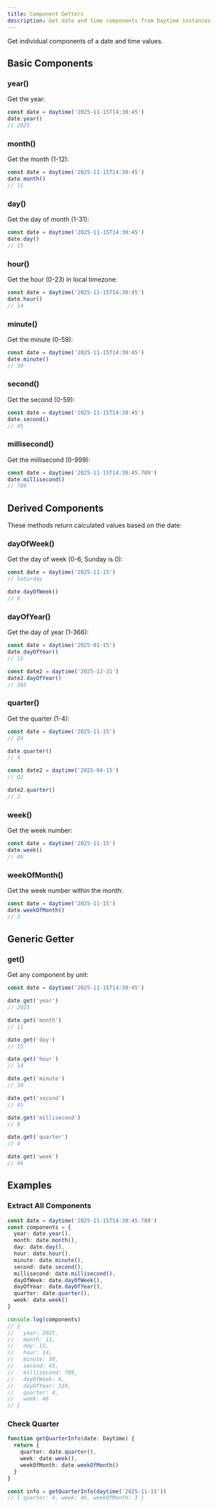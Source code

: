 ```yaml
---
title: Component Getters
description: Get date and time components from Daytime instances
---
```


Get individual components of a date and time values.

## Basic Components

### year()

Get the year:

```typescript
const date = daytime('2025-11-15T14:30:45')
date.year()
// 2025
```

### month()

Get the month (1-12):

```typescript
const date = daytime('2025-11-15T14:30:45')
date.month()
// 11
```

### day()

Get the day of month (1-31):

```typescript
const date = daytime('2025-11-15T14:30:45')
date.day()
// 15
```

### hour()

Get the hour (0-23) in local timezone:

```typescript
const date = daytime('2025-11-15T14:30:45')
date.hour()
// 14
```

### minute()

Get the minute (0-59):

```typescript
const date = daytime('2025-11-15T14:30:45')
date.minute()
// 30
```

### second()

Get the second (0-59):

```typescript
const date = daytime('2025-11-15T14:30:45')
date.second()
// 45
```

### millisecond()

Get the millisecond (0-999):

```typescript
const date = daytime('2025-11-15T14:30:45.789')
date.millisecond()
// 789
```

## Derived Components

These methods return calculated values based on the date:

### dayOfWeek()

Get the day of week (0-6, Sunday is 0):

```typescript
const date = daytime('2025-11-15')
// Saturday

date.dayOfWeek()
// 6
```

### dayOfYear()

Get the day of year (1-366):

```typescript
const date = daytime('2025-01-15')
date.dayOfYear()
// 15

const date2 = daytime('2025-12-31')
date2.dayOfYear()
// 365
```

### quarter()

Get the quarter (1-4):

```typescript
const date = daytime('2025-11-15')
// Q4

date.quarter()
// 4

const date2 = daytime('2025-04-15')
// Q2

date2.quarter()
// 2
```

### week()

Get the week number:

```typescript
const date = daytime('2025-11-15')
date.week()
// 46
```

### weekOfMonth()

Get the week number within the month:

```typescript
const date = daytime('2025-11-15')
date.weekOfMonth()
// 3
```

## Generic Getter

### get()

Get any component by unit:

```typescript
const date = daytime('2025-11-15T14:30:45')

date.get('year')
// 2025

date.get('month')
// 11

date.get('day')
// 15

date.get('hour')
// 14

date.get('minute')
// 30

date.get('second')
// 45

date.get('millisecond')
// 0

date.get('quarter')
// 4

date.get('week')
// 46
```

## Examples

### Extract All Components

```typescript
const date = daytime('2025-11-15T14:30:45.789')
const components = {
  year: date.year(),
  month: date.month(),
  day: date.day(),
  hour: date.hour(),
  minute: date.minute(),
  second: date.second(),
  millisecond: date.millisecond(),
  dayOfWeek: date.dayOfWeek(),
  dayOfYear: date.dayOfYear(),
  quarter: date.quarter(),
  week: date.week()
}

console.log(components)
// {
//   year: 2025,
//   month: 11,
//   day: 15,
//   hour: 14,
//   minute: 30,
//   second: 45,
//   millisecond: 789,
//   dayOfWeek: 6,
//   dayOfYear: 319,
//   quarter: 4,
//   week: 46
// }
```

### Check Quarter

```typescript
function getQuarterInfo(date: Daytime) {
  return {
    quarter: date.quarter(),
    week: date.week(),
    weekOfMonth: date.weekOfMonth()
  }
}

const info = getQuarterInfo(daytime('2025-11-15'))
// { quarter: 4, week: 46, weekOfMonth: 3 }
```


